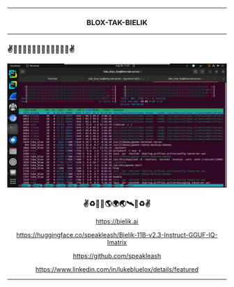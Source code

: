 <hr>

<div align="center"> 

### BLOX-TAK-BIELIK

</div> 

<hr>

### ✌️🦅🇺🇸🇪🇺🇵🇱🇪🇺🇺🇸🦅✌️

<div align="center">  
<img src="Screenshot_from_2025-05-28_11-26-07.png" width="" height=""/>

### ✌♻️🌌🚀🌎🌍🌏🛰🌌♻️✌

https://bielik.ai

https://huggingface.co/speakleash/Bielik-11B-v2.3-Instruct-GGUF-IQ-Imatrix

https://github.com/speakleash

https://www.linkedin.com/in/lukebluelox/details/featured

</div>

<hr>